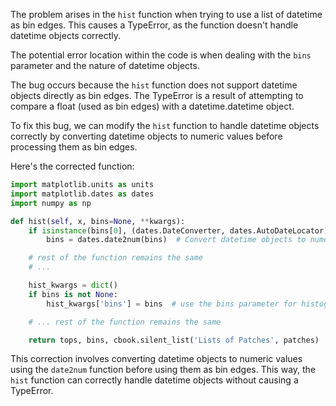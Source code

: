 The problem arises in the `hist` function when trying to use a list of datetime as bin edges. This causes a TypeError, as the function doesn't handle datetime objects correctly.

The potential error location within the code is when dealing with the `bins` parameter and the nature of datetime objects.

The bug occurs because the `hist` function does not support datetime objects directly as bin edges. The TypeError is a result of attempting to compare a float (used as bin edges) with a datetime.datetime object.

To fix this bug, we can modify the `hist` function to handle datetime objects correctly by converting datetime objects to numeric values before processing them as bin edges.

Here's the corrected function:

```python
import matplotlib.units as units
import matplotlib.dates as dates
import numpy as np

def hist(self, x, bins=None, **kwargs):
    if isinstance(bins[0], (dates.DateConverter, dates.AutoDateLocator)):
        bins = dates.date2num(bins)  # Convert datetime objects to numeric values

    # rest of the function remains the same
    # ...

    hist_kwargs = dict()
    if bins is not None:
        hist_kwargs['bins'] = bins  # use the bins parameter for histogram

    # ... rest of the function remains the same

    return tops, bins, cbook.silent_list('Lists of Patches', patches)
```

This correction involves converting datetime objects to numeric values using the `date2num` function before using them as bin edges. This way, the `hist` function can correctly handle datetime objects without causing a TypeError.